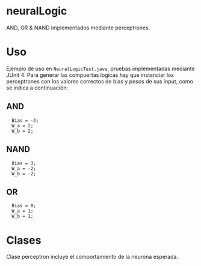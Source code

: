 # neuralLogic
AND, OR &amp; NAND implementados mediante perceptrones.

# Uso
Ejemplo de uso en ```NeuralLogicTest.java```, pruebas implementadas mediante JUnit 4.
Para generar las compuertas logicas hay que instanciar los perceptrones con los valores correctos de bias y pesos de sus input, como se indica a continuación:

## AND
```
  Bias = -3;
  W_a = 2;
  W_b = 2;
```
## NAND
```
  Bias = 3;
  W_a = -2;
  W_b = -2;
```
## OR
```
  Bias = 0;
  W_a = 1;
  W_b = 1;
```
# Clases
Clase perceptron incluye el comportamiento de la neurona esperada.

